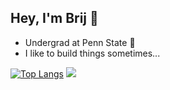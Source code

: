## Hey, I'm Brij 👋  


- Undergrad at Penn State 🦁  
- I like to build things sometimes...  

[![Top Langs](https://github-readme-stats.vercel.app/api/top-langs/?username=rkalaa&theme=dark)](https://github.com/anuraghazra/github-readme-stats)
![](https://github-readme-streak-stats.herokuapp.com/?user=rkalaa&theme=dark&hide_border=false)

